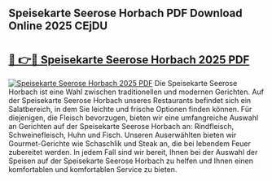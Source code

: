 ## Speisekarte Seerose Horbach PDF Download Online 2025 CEjDU

# <h2><a href="http://gc5faa.nevu.top/?p=Speisekarte+Seerose+Horbach">🔗 👉🔴 Speisekarte Seerose Horbach 2025 PDF</a></h2>

[![Speisekarte Seerose Horbach 2025 PDF](https://i.imgur.com/dBaPXMq.png)](http://gc5faa.nevu.top/?p=Speisekarte+Seerose+Horbach)
Die Speisekarte Seerose Horbach ist eine Wahl zwischen traditionellen und modernen Gerichten. Auf der Speisekarte Seerose Horbach unseres Restaurants befindet sich ein Salatbereich, in dem Sie leichte und frische Optionen finden können. Für diejenigen, die Fleisch bevorzugen, bieten wir eine umfangreiche Auswahl an Gerichten auf der Speisekarte Seerose Horbach an: Rindfleisch, Schweinefleisch, Huhn und Fisch. Unseren Auserwählten bieten wir Gourmet-Gerichte wie Schaschlik und Steak an, die bei lebendem Feuer zubereitet werden. In jedem Fall sind wir bereit, Ihnen bei der Auswahl der Speisen auf der Speisekarte Seerose Horbach zu helfen und Ihnen einen komfortablen und komfortablen Service zu bieten.

